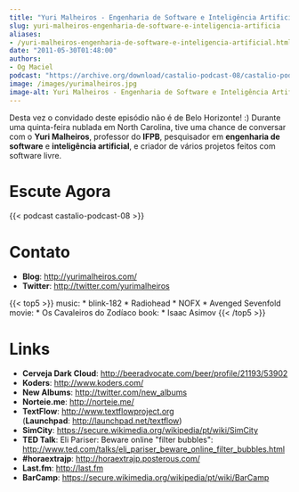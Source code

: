 ```yaml
---
title: "Yuri Malheiros - Engenharia de Software e Inteligência Artificial"
slug: yuri-malheiros-engenharia-de-software-e-inteligencia-artificia
aliases:
- /yuri-malheiros-engenharia-de-software-e-inteligencia-artificial.html
date: "2011-05-30T01:48:00"
authors:
- Og Maciel
podcast: "https://archive.org/download/castalio-podcast-08/castalio-podcast-08.mp3"
image: /images/yurimalheiros.jpg
image-alt: Yuri Malheiros - Engenharia de Software e Inteligência Artificial
---
```


Desta vez o convidado deste episódio não é de Belo Horizonte! :) Durante
uma quinta-feira nublada em North Carolina, tive uma chance de conversar
com o **Yuri Malheiros**, professor do **IFPB**, pesquisador em
**engenharia de software** e **inteligência artificial**, e criador de
vários projetos feitos com software livre.

# Escute Agora

{{< podcast castalio-podcast-08 >}}

# Contato

- **Blog**: <http://yurimalheiros.com/>
- **Twitter**: <http://twitter.com/yurimalheiros>

{{< top5 >}}
music:
    * blink-182
    * Radiohead
    * NOFX
    * Avenged Sevenfold
movie:
    * Os Cavaleiros do Zodíaco
book:
    * Isaac Asimov
{{< /top5 >}}

# Links

- **Cerveja Dark
  Cloud**: http://beeradvocate.com/beer/profile/21193/53902
- **Koders**: http://www.koders.com/
- **New Albums**: <http://twitter.com/new_albums>
- **Norteie.me**: <http://norteie.me/>
- **TextFlow**: <http://www.textflowproject.org>
  (**Launchpad**: http://launchpad.net/textflow)
- **SimCity**: https://secure.wikimedia.org/wikipedia/pt/wiki/SimCity
- **TED Talk**: Eli Pariser: Beware online \"filter bubbles\":
  <http://www.ted.com/talks/eli_pariser_beware_online_filter_bubbles.html>
- **#horaextrajp**: <http://horaextrajp.posterous.com/>
- **Last.fm**: <http://last.fm>
- **BarCamp**: https://secure.wikimedia.org/wikipedia/pt/wiki/BarCamp
